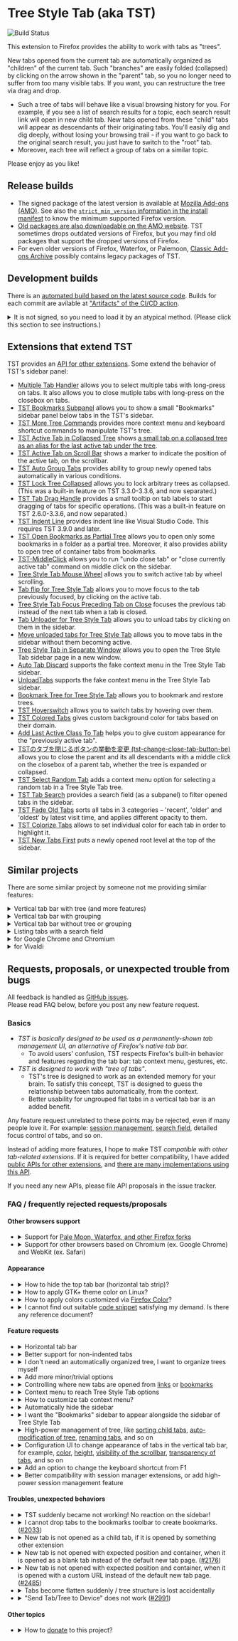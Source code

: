 # Tree Style Tab (aka TST)

![Build Status](https://github.com/piroor/treestyletab/actions/workflows/main.yml/badge.svg?branch=trunk)

This extension to Firefox provides the ability to work with tabs as "trees".

New tabs opened from the current tab are automatically organized as "children" of the current tab.
Such "branches" are easily folded (collapsed) by clicking on the arrow shown in the "parent" tab, so you no longer need to suffer from too many visible tabs.
If you want, you can restructure the tree via drag and drop.

 * Such a tree of tabs will behave like a visual browsing history for you.
   For example, if you see a list of search results for a topic, each search result link will open in new child tab.
   New tabs opened from these "child" tabs will appear as descendants of their originating tabs.
   You'll easily dig and dig deeply, without losing your browsing trail - if you want to go back to the original search result, you just have to switch to the "root" tab.
 * Moreover, each tree will reflect a group of tabs on a similar topic.

Please enjoy as you like!

## Release builds

* The signed package of the latest version is available at [Mozilla Add-ons (AMO)](https://addons.mozilla.org/firefox/addon/tree-style-tab/). See also the [`strict_min_version` information in the install manifest](https://github.com/piroor/treestyletab/blob/master/webextensions/manifest.json#L219) to know the minimum supported Firefox version.
* [Old packages are also downloadable on the AMO website](https://addons.mozilla.org/firefox/addon/tree-style-tab/versions/). TST sometimes drops outdated versions of Firefox, but you may find old packages that support the dropped versions of Firefox. 
* For even older versions of Firefox, Waterfox, or Palemoon, [Classic Add-ons Archive](https://github.com/JustOff/ca-archive) possibly contains legacy packages of TST.

## Development builds

There is an [automated build based on the latest source code](https://piro.sakura.ne.jp/xul/xpi/nightly/treestyletab-we.xpi).
Builds for each commit are avilable at ["Artifacts" of the CI/CD action](https://github.com/piroor/treestyletab/actions?query=workflow%3ACI%2FCD).

<details>
<p><summary>It is not signed, so you need to load it by an atypical method. (Please click this section to see instructions.)</summary></p>

There are two methods to try them in your environment:

* Go to `about:debugging` and click "Load Temporary Add-on" button, then choose the downloaded file. The development build will be loaded and active until you restart Firefox.
* If you want to try it as a regular addon instead of a temporary addon, you need to use [Nightly](https://www.mozilla.org/firefox/channel/desktop/) instead of the stable Firefox or Firefox beta. On Nightly, go to `about:config` and set `xpinstall.signatures.required` to `false`. Then you will be able to install such an unsigned addon.

Also, you can build a custom development build locally. For example, here are the steps to build an XPI on Ubuntu (native, or WSL on Windows 10):

```bash
$ sudo apt install git nodejs npm
$ git clone --recursive https://github.com/piroor/treestyletab.git
$ cd treestyletab/webextensions
$ make
```

Steps to build a specific revision (for example bb467286d58b3da90fd1b2e6ee8a8016e3377b97):

```
$ cd treestyletab/webextensions
$ git checkout bb467286d58b3da90fd1b2e6ee8a8016e3377b97
$ git submodule update
$ make
```

Then you will see new `.xpi` files in the current directory. You can install such a development build via `about:debugging`. Click the `Load Temporary Add-on` button and choose `treestyletab/manifest.json` or a built `.xpi` file.
</details>


## Extensions that extend TST

TST provides an [API for other extensions](https://github.com/piroor/treestyletab/wiki/API-for-other-addons).
Some extend the behavior of TST's sidebar panel:

 * [Multiple Tab Handler](https://addons.mozilla.org/firefox/addon/multiple-tab-handler/) allows you to select multiple tabs with long-press on tabs. It also allows you to close mutiple tabs with long-press on the closebox on tabs.
 * [TST Bookmarks Subpanel](https://addons.mozilla.org/firefox/addon/tst-bookmarks-subpanel/) allows you to show a small "Bookmarks" sidebar panel below tabs in the TST's sidebar.
 * [TST More Tree Commands](https://addons.mozilla.org/firefox/addon/tst-more-tree-commands/) provides more context menu and keyboard shortcut commands to manipulate TST's tree.
 * [TST Active Tab in Collapsed Tree](https://addons.mozilla.org/firefox/addon/tst-active-tab-in-collapsed-tr/) shows [a small tab on a collapsed tree as an alias for the last active tab under the tree](https://github.com/piroor/treestyletab/issues/2192).
 * [TST Active Tab on Scroll Bar](https://addons.mozilla.org/firefox/addon/tst-active-tab-on-scroll-bar/) shows a marker to indicate the position of the active tab, on the scrollbar.
 * [TST Auto Group Tabs](https://addons.mozilla.org/firefox/addon/tst-auto-group-tabs/) provides ability to group newly opened tabs automatically in various conditions.
 * [TST Lock Tree Collapsed](https://addons.mozilla.org/firefox/addon/tst-lock-tree-collapsed/) allows you to lock arbitrary trees as collapsed. (This was a built-in feature on TST 3.3.0-3.3.6, and now separated.)
 * [TST Tab Drag Handle](https://addons.mozilla.org/firefox/addon/tst-tab-drag-handle/) provides a small tooltip on tab labels to start dragging of tabs for specific operations. (This was a built-in feature on TST 2.6.0-3.3.6, and now separated.)
 * [TST Indent Line](https://addons.mozilla.org/firefox/addon/tst-indent-line/) provides indent line like Visual Studio Code. This requires TST 3.9.0 and later.
 * [TST Open Bookmarks as Partial Tree](https://addons.mozilla.org/firefox/addon/tst-open-bookmarks-as-partial-/) allows you to open only some bookmarks in a folder as a partial tree. Moreover, it also provides ability to open tree of container tabs from bookmarks.
 * [TST-MiddleClick](https://addons.mozilla.org/firefox/addon/tst-middleclick/) allows you to run "undo close tab" or "close currently active tab" command on middle click on the sidebar.
 * [Tree Style Tab Mouse Wheel](https://addons.mozilla.org/firefox/addon/tree-style-tab-mouse-wheel/) allows you to switch active tab by wheel scrolling.
 * [Tab flip for Tree Style Tab](https://addons.mozilla.org/firefox/addon/tab-flip-for-tree-style-tab/) allows you to move focus to the tab previously focused, by clicking on the active tab.
 * [Tree Style Tab Focus Preceding Tab on Close](https://addons.mozilla.org/firefox/addon/tst-focus-preceding-tab/) focuses the previous tab instead of the next tab when a tab is closed.
 * [Tab Unloader for Tree Style Tab](https://addons.mozilla.org/firefox/addon/tab-unload-for-tree-style-tab/) allows you to unload tabs by clicking on them in the sidebar.
 * [Move unloaded tabs for Tree Style Tab](https://addons.mozilla.org/firefox/addon/move-unloaded-tabs-for-tst/) allows you to move tabs in the sidebar without them becoming active.
 * [Tree Style Tab in Separate Window](https://addons.mozilla.org/firefox/addon/tst-in-separate-window/) allows you to open the Tree Style Tab sidebar page in a new window.
 * [Auto Tab Discard](https://addons.mozilla.org/firefox/addon/auto-tab-discard/) supports the fake context menu in the Tree Style Tab sidebar.
 * [UnloadTabs](https://addons.mozilla.org/firefox/addon/unload-tabs/) supports the fake context menu in the Tree Style Tab sidebar.
 * [Bookmark Tree for Tree Style Tab](https://addons.mozilla.org/firefox/addon/bookmark-tree-for-tst/) allows you to bookmark and restore trees.
 * [TST Hoverswitch](https://addons.mozilla.org/firefox/addon/tst-hoverswitch/) allows you to switch tabs by hovering over them.
 * [TST Colored Tabs](https://addons.mozilla.org/firefox/addon/tst-colored-tabs/) gives custom background color for tabs based on their domain.
 * [Add Last Active Class To Tab](https://addons.mozilla.org/firefox/addon/add-last-active-class-to-tab/) helps you to give custom appearance for the "previously active tab".
 * [TSTのタブを閉じるボタンの挙動を変更 (tst-change-close-tab-button-be)](https://addons.mozilla.org/firefox/addon/tst-change-close-tab-button-be/) allows you to close the parent and its all descendants with a middle click on the closebox of a parent tab, whether the tree is expanded or collapsed.
 * [TST Select Random Tab](https://addons.mozilla.org/firefox/addon/tst-select-random-tab/) adds a context menu option for selecting a random tab in a Tree Style Tab tree.
 * [TST Tab Search](https://addons.mozilla.org/firefox/addon/tst-search/) provides a search field (as a subpanel) to filter opened tabs in the sidebar.
 * [TST Fade Old Tabs](https://addons.mozilla.org/firefox/addon/tst-fade-old-tabs/) sorts all tabs in 3 categories – 'recent', 'older' and 'oldest' by latest visit time, and applies different opacity to them.
 * [TST Colorize Tabs](https://addons.mozilla.org/firefox/addon/tst-colorize-tabs/) allows to set individual color for each tab in order to highlight it.
 * [TST New Tabs First](https://addons.mozilla.org/firefox/addon/tst-new-tabs-first/) puts a newly opened root level at the top of the sidebar.


## Similar projects

There are some similar project by someone not me providing similar features:

<details id="similar-projects-vertical-tab-bar-with-tree"><summary>Vertical tab bar with tree (and more features)</summary>
  
  * [Tree Tabs](https://addons.mozilla.org/firefox/addon/tree-tabs/)
  * [Sidebery](https://addons.mozilla.org/firefox/addon/sidebery/)
  * [ftt](https://addons.mozilla.org/firefox/addon/ftt/)
  </details>
<details id="similar-projects-vertical-tab-bar-with-grouping"><summary>Vertical tab bar with grouping</summary>
  
  * [Container Tabs Sidebar](https://addons.mozilla.org/firefox/addon/container-tabs-sidebar/)
  * [Sidebar Tabs](https://addons.mozilla.org/firefox/addon/sidebartabs/)
  * [Tab Sidebar](https://addons.mozilla.org/firefox/addon/tab-sidebar-we/)
  </details>
<details id="similar-projects-vertical-tab-bar-without-tree-or-grouping"><summary>Vertical tab bar without tree or grouping</summary>
  
  * [Tab Center Reborn](https://addons.mozilla.org/firefox/addon/tabcenter-reborn/)
  * [Vertical Tabs Reloaded](https://addons.mozilla.org/firefox/addon/vertical-tabs-reloaded/)
  * [Vertigo Tabs](https://addons.mozilla.org/firefox/addon/vertigo-tabs/)
  * [Sidebar+](https://addons.mozilla.org/firefox/addon/sidebar_plus/)
  * [Tabs2List](https://addons.mozilla.org/firefox/addon/tabs-2-list/)
  </details>
<details id="similar-projects-listing-tabs-with-a-search-field"><summary>Listing tabs with a search field</summary>
  
  Some extensions provide a pop-up list of tabs with a search field that complements TST:
  
  * [Tab Manager v2](https://addons.mozilla.org/firefox/addon/tab-manager-v2)
  * [TabSearch](https://addons.mozilla.org/firefox/addon/tab_search/)
  * [Tabby - Window & Tab Manager](https://addons.mozilla.org/firefox/addon/tabby-window-tab-manager/)
  * [Tab Master 5000](https://addons.mozilla.org/firefox/addon/tab-master-5000/)
  * [Power Tabs](https://addons.mozilla.org/firefox/addon/power-tabs/)
  * [Tabs2List](https://addons.mozilla.org/firefox/addon/tabs-2-list/): provides not only sidebar panel but a toolbar button with a popup panel also. It has an option to show a search field in the panel by default.
  </details>
<details id="similar-projects-for-google-chrome-and-chromium"><summary>for Google Chrome and Chromium</summary>
  
  * [Sidewise Tree Style Tabs](https://chrome.google.com/webstore/detail/sidewise-tree-style-tabs/biiammgklaefagjclmnlialkmaemifgo)
  * [Tabs Outliner](https://chrome.google.com/webstore/detail/tabs-outliner/eggkanocgddhmamlbiijnphhppkpkmkl)
  * [Treely: Tree Style Tab Manager](https://chrome.google.com/webstore/detail/treely-tree-style-tab-man/hbledhepdppepjnbnohiepcpcnphimdj)
  * [Tree Style Tab](https://chrome.google.com/webstore/detail/tree-style-tab/oicakdoenlelpjnkoljnaakdofplkgnd)
  </details>
<details id="similar-projects-for-vivaldi"><summary>for Vivaldi</summary>
  
  * [Tree Tabs](https://drive.google.com/drive/folders/0B3jXQpRtOfvSdkN4RW5XN2tOc3c)
  </details>


## Requests, proposals, or unexpected trouble from bugs

All feedback is handled as [GitHub issues](https://github.com/piroor/treestyletab/issues).  
Please read FAQ below, before you post any new feature request.

### Basics

 * *TST is basically designed to be used as a permanently-shown tab management UI, an alternative of Firefox's native tab bar.*
   * To avoid users' confusion, TST respects Firefox's built-in behavior and features regarding the tab bar: tab context menu, gestures, etc.
 * *TST is designed to work with "tree of tabs"*.
   * TST's tree is designed to work as an extended memory for your brain. To satisfy this concept, TST is designed to guess the relationship between tabs automatically, from the context.
   * Better usability for ungrouped flat tabs in a vertical tab bar is an added benefit.

Any feature request unrelated to these points may be rejected, even if many people love it.
For example: [session management](https://addons.mozilla.org/firefox/addon/tab-session-manager/), [search field](https://addons.mozilla.org/firefox/addon/tab_search/), detailed focus control of tabs, and so on.

Instead of adding more features, I hope to make TST *compatible with other tab-related extensions*.
If it is required for better compatibility, I have added [public APIs for other extensions](https://github.com/piroor/treestyletab/wiki/API-for-other-addons), and [there are many implementations using this API](#addons-extend-tst).

If you need any new APIs, please file API proposals in the issue tracker.

### FAQ / frequently rejected requests/proposals

#### Other browsers support

* <details id="other-browsers-support-support-for-pale-moon-waterfox-and-other-firefox-forks"><summary>Support for <a href="https://github.com/piroor/treestyletab/issues/1043">Pale Moon, Waterfox, and other Firefox forks</a></summary>
  
  Please use [a forked version of TST for Pale Moon](https://github.com/oinkin/treestyletab) instead.
  TST is designed for latest release of Mozilla Firefox (*Please see also the [`strict_min_version` information in the install manifest](https://github.com/piroor/treestyletab/blob/master/webextensions/manifest.json#L203) to know the minimum supported Firefox version)<!-- and Mozilla Firefox ESR-->, and other applications forked from Firefox are not supported.
  
  "Waterfox Current" looks based on Firefox ESR68 and you can install TST 2.0 and later to it.
  However "Waterfox Classic" based on Firefox 56 is never supported.
  </details>
* <details id="other-browsers-support-support-for-other-browsers-based-on-chromium-ex-google-chrome-and-weblit-ex-safari"><summary>Support for other browsers based on Chromium (ex. Google Chrome) and WebKit (ex. Safari)</a></summary>
  
  TST can't be ported to other browsers because [it depends on some Firefox specific APIs like `sidebar`](https://github.com/piroor/treestyletab/issues/2801#issuecomment-768584534), so it needs to be re-implemented completely.
  Sorry, but I won't re-implement TST as an extension for other browsers by myself because I use Firefox.
  (But [there are some alternatives developed by others](#similar-projects).)
  </details>

#### Appearance

* <details id="appearance-how-to-hide-the-top-tab-bar-horizontal-tab-strip"><summary>How to hide the top tab bar (horizontal tab strip)?</summary>
  
  As a workaround, you can [create a `userChrome.css` file.](https://github.com/piroor/treestyletab/wiki/Code-snippets-for-custom-style-rules#for-userchromecss)
  But please remind that I - the original author of TST - never recommend such an usage, because TST doesn't cover full features of the native tabs due to restrictions of WebExtensions API so *some tab features become inaccessible*, and I also believe that TST is not enough stable to replace Firefox's tab bar completely.
  Thus I usually use TST together with horizontal tab bar for safety.
  
  If I hid the tab bar on my environment in my daily use, I might maintain the userChrome.css hack by myself, but actually I don't do that.
  So guidance to hide the tab bar need to be maintained by people who really use.
  I think it is a nightmare for regular people who don't know how to research and find out solutions with debugger.
  I intentionally don't describe details how to hide the horizontal tab bar, to save people from critical troubles.
  
  I say again, I don't recommend you to hide the horizontal tab bar if you cannot write any suitable userChrome.css hack by yourself.
  I have no motivation to investigate how to hide the horizontal tab bar, because I'll never do that and it may lead people to troubles.
  </details>
* <details id="appearance-how-to-apply-gtk-theme-color-on-linux"><summary>How to apply GTK+ theme color on Linux?</summary>
  
  Due to restrictions within Firefox, TST can not apply GTK+ theme color to its appearance by default. If you want TST's UI with colors to match other parts of Firefox, you need to configure your environemnt, Firefox and TST as:
  
  * Set and export an environment variable `GTK_THEME` in your `.profile` or somewhere like: `export GTK_THEME=<Your theme name like Arc-Dark>` (I don't know why but [CSS system colors on Firefox won't respect GTK's theme colors, if this environemnt variable is missing](https://github.com/piroor/treestyletab/issues/2969).)
  * Firefox's about:config
    * *`widget.content.allow-gtk-dark-theme`=`true` (not default)*
    * `widget.content.gtk-theme-override`=unset (default)
  * TST's options (pattern 1, using "Proton" theme)
    * "Appearance" => "Theme" => "Proton" (default)
    * "Development" => "Color scheme" => "System Color" (default)
  * TST's options (pattern 1b, using "Photon" theme)
    * "Appearance" => "Theme" => "Photon" (default)
    * *"Advanced" => "Extra style rules..." => [paste these lines](https://github.com/piroor/treestyletab/blob/5a8569c22feeaedeecde623a86832db7bc0419a2/webextensions/sidebar/styles/photon/photon.css#L49-L76) (not default)*
    * "Development" => "Color scheme" => "System Color" (default)
  * TST's options (pattern 2, using less extra style rules)
    * *"Appearance" => "Theme" => "High Contrast" (not default)*
    * "Advanced" => "Extra style rules..." => no active style rule (default)
    * "Development" => "Color scheme" => "System Color" (default)
  
  For more details, please see also [the discussions in the issue #2667](https://github.com/piroor/treestyletab/issues/2667).
  </details>
* <details id="appearance-how-to-apply-colors-customized-via-firefox-color"><summary>How to apply colors customized via <a href="https://color.firefox.com/">Firefox Color</a>?</summary>
  
  In short, there is a workaround:
  
  1. Go to TST's options.
  2. Choose "Development" => "Color scheme" => "Photon".
  3. Add a [CSS declaration applying Firefox's native tab colors](https://github.com/piroor/treestyletab/wiki/Code-snippets-for-custom-style-rules#apply-tab-colors-exactly-same-to-firefoxs-native-2780) to "Advanced" => "Extra style rules for contents provided by Tree Style Tab".
  
  For more detailed background, please see also [my comment in the issue #2780](https://github.com/piroor/treestyletab/issues/2780#issuecomment-746043627).
  </details>
* <details id="appearance-i-cannot-find-out-suitable-code-snippet-satisfying-my-demand-is-there-any-reference-document"><summary>I cannot find out suitable <a href="https://github.com/piroor/treestyletab/wiki/Code-snippets-for-custom-style-rules">code snippet</a> satisfying my demand. Is there any reference document?</summary>
  
  Sadly there is no stable reference document due to unstableness of TST's DOM structure. The [code snippets](https://github.com/piroor/treestyletab/wiki/Code-snippets-for-custom-style-rules) are just examples for the time they were written, and they may be broken by changes on TST itself, thus they need to be updated by users through [investigation with the debugger](https://github.com/piroor/treestyletab/wiki/How-to-inspect-tree-of-tabs#how-to-inspect-the-sidebar).
  </details>

#### Feature requests

* <details id="feature-requests-horizontal-tab-bar"><summary>Horizontal tab bar</summary>
  
  It is not possible for Tree Style Tab to support horizontal tabs. 
  TST 2.0 and later is implemented as a Firefox sidebar, there is no chance to provide a horizontal version of the extension.
  </details>
* <details id="feature-requests-better-support-for-non-indented-tabs"><summary>Better support for non-indented tabs</summary>
  
  This is beyond the scope of "Tree" Style Tab.
  There exist [complementary extensions that can provide vertical tabs without a tree](#similar-projects).
  </details>
* <details id="feature-requests-i-dont-need-an-automatically-organized-tree-i-want-to-organize-trees-myself"><summary>I don't need an automatically organized tree, I want to organize trees myself</summary>
  
  You can switch off this behavior:
  
  1. Go to TST's configuration.
  2. "Development" section.
  3. Expand the section "All Configs". Then all internal configurations are listed.
  4. Clear the ☐ `autoAttach` checkbox.
  5. Clear the ☐ `syncParentTabAndOpenerTab` checkbox.
  
  With those preferences unset, TST will no longer automatically attach new tabs to a tree.
  
  To select multiple tabs, for drag-and-drop: <kbd>Shift</kbd>/<kbd>Ctrl</kbd>-click. [Multiple Tab Handler](https://addons.mozilla.org/firefox/addon/multiple-tab-handler/) has additional features.
  </details>
* <details id="feature-requests-add-more-minor-trivial-options"><summary>Add more minor/trivial options</summary>
  
  Please see the [list of helper extensions](#addons-that-extend-tst).
  For the appearance of tabs in the sidebar, [custom user styles](https://github.com/piroor/treestyletab/wiki/Code-snippets-for-custom-style-rules) may help.
  
  The variety of configurations for TST will not increase infinitely.
  Instead, I hope to reduce the variety.
  High customizability is out of scope.
  I want to limit options to those that are truly essential.
  Too many options would kill this project, because they would cloud the main concept of TST and would attract people who don't share my core vision.
  
  Here is a list of policies about accepting or rejecting new option requests:
  
  * If Firefox has the option, TST also should provide similar option to emulate it. (ex. `browser.tabs.closeTabByDblclick` emulation, `browser.tabs.selectOwnerOnClose` emulation, warnings for closing multiple tabs, style switch for leftside/rightside sidebar)
  * If TST imitates Firefox's UI and Firefox doesn't provide any options to control them, TST basically don't provide options for them. (ex. visibility options for imitated context menu commands)
  * If it is essential for accessibility, TST should provide the option. (ex. text direction option, animation effects, "High Contrast" theme, color switch for the toolbar button icon)
  * If it is impossible to be done via simple CSS tricks, TST should provide the option. (ex. unfaviconizing of pinned tabs, positioning options for new tabs, drag-and-drop behavior)
  * If it is already available during combination with another extension, TST don't provide options for them. (ex. coloring of tabs, suspending of tabs, detailed control of tab focus)
  
  Please remind that some existing options may violate these policies due to historical reasons.
  </details>
* <details id="feature-requests-controlling-where-new-tabs-are-opened-from-links-or-bookmarks"><summary>Controlling where new tabs are opened from <a href="https://github.com/piroor/treestyletab/issues/1052">links</a> or <a href="https://github.com/piroor/treestyletab/issues/263">bookmarks</a></summary>
  
  Available with TST 3.7.0 and later, as an expert option: "Tabs from any other trigger" under the "New Tabs Behavior" section.
  [We cannot control the behavior for each detailed case, due to limitations of the WebExtensions API.](https://github.com/piroor/treestyletab/issues/2391#issuecomment-542302281)
  </details>
* <details id="feature-requests-context-menu-to-reach-tree-style-tab-options"><summary>Context menu to reach Tree Style Tab options</summary>
  
  If you use the TST toolbar button, you can open the options page directly from the context menu of the button. 
  Globally, Firefox provides a "Manage Extension" command in the context menus of toolbar buttons that are provided by extensions. 
  TST provides additional commands, such as the options dialog at the menu for a shortcut.
  
  I'm against providing a command such as "TST Options" in the tab context menu, for these reasons:
  
  * The command is fundamentally unrelated to the context: "what command do you want to invoke for the tab?"
  * If you need to change options too frequently during daily use, something is wrong. For example, failure of auto-detection of TST for your action's context. Instead of working around, I believe that such problems should be fixed through improved auto-detection by TST.
  
  If you do frequently open TST options, you can bookmark this address: `ext+treestyletab:options` – your bookmark will open the options page in a tab.
  </details>
* <details id="feature-requests-how-to-customize-tab-context-menu"><summary>How to customize tab context menu?</summary>
  
  You can do this with `userChrome.css`. There's advice for [activation of `userChrome.css`](https://github.com/piroor/treestyletab/wiki/Code-snippets-for-custom-style-rules#for-userchromecss) and [style rules to hide specific context menu items](https://github.com/piroor/treestyletab/wiki/Code-snippets-for-custom-style-rules#hide-context-menu-items-in-the-sidebar-2116).
  
  I have no plan to add a configuration UI for items that are native to the tab context menu of Firefox.
  [Here are some comments describing my reasons for this decision.](https://github.com/piroor/treestyletab/issues/2658)
  ([There is another FAQ topic, please see it also.](#feature-requests-add-more-minor-trivial-options))
  </details>
* <details id="feature-requests-automatically-hide-the-sidebar"><summary>Automatically hide the sidebar</summary>
  
  Due to limitations of the WebExtensions API, this is impossible.
  There exists [a workaround with userChrome.css](https://github.com/piroor/treestyletab/wiki/Code-snippets-for-custom-style-rules#auto-showhide-sidebar-by-mouseover-hover).
  
  The WebExtensions API allows us to toggle visibility of the sidebar with [keyboard shortcuts](https://developer.mozilla.org/en-US/docs/Mozilla/Add-ons/WebExtensions/manifest.json/commands#Key_combinations) and the toolbar button.
  Other arbitrary timings are disallowed, including `mouseover` and long-press of a key.
  </details>
* <details id="feature-requests-i-want-the-bookmarks-sidebar-to-appear-alongside-the-sidebar-of-tree-style-tab"><summary>I want the "Bookmarks" sidebar to appear alongside the sidebar of Tree Style Tab</summary>
  
  This is currently impossible due to Mozilla bug [1328776 - Provide ability to show multiple sidebar contents parallelly)](https://bugzilla.mozilla.org/show_bug.cgi?id=1328776). Workarounds include:
  
  * [TST Bookmarks Subpanel](https://addons.mozilla.org/firefox/addon/tst-bookmarks-subpanel/), which places a collapsible "Bookmarks" panel below Tree Style Tabs.
  * [Aggregate Tabs to Main Window](https://addons.mozilla.org/firefox/addon/aggregate-tabs-to-main-window/), through which multiple windows can help your workflow – "one window for a sidebar", "another window for browsing tabs". You can treat such windows as virtual multiple sidebars.
  </details>
* <details id="feature-requests-high-power-management-of-tree-like-sorting-child-tabs-auto-modification-of-tree-renaming-tabs-and-so-on"><summary>High-power management of tree, like <a href="https://github.com/piroor/treestyletab/issues/94">sorting child tabs</a>, <a href="https://github.com/piroor/treestyletab/issues/509">auto-modification of tree</a>, <a href="https://github.com/piroor/treestyletab/issues/794">renaming tabs</a>, and so on</summary>
  
  Please see the [list of helper extensions](#addons-that-extend-tst).
  [TST More Tree Commands](https://addons.mozilla.org/firefox/addon/tst-more-tree-commands/)'s [issue tracker](https://github.com/piroor/tst-more-tree-commands/issues) may be a good place to track your request.
  
  Please note that "useful" features won't be implemented to TST itself as a built-in feature.
  ([There is another FAQ topic, please see it also.](#feature-requests-add-more-minor-trivial-options))
  
  I believe that generally "tree of tabs should be a visualized history of web browsing", because they are built on relations where you came from.
  Possibly such a tree is facially chaotic, but it just mirrors your actual footmarks, so you'll easily find out where is the target tab based on a map in your mind. Moreover, those relations themselves may let you recall forgotten idea you thought while you were browsing those tabs.
  
  On the other hand, sorted tabs based on URLs or something will be beautiful - but that's all.
  Such sorted tabs won't help me - I'm very forgetful.
  In other words, I just need something which memorizes my chaotic mind as-is.
  
  By the way, my another addon [Multiple Tab Handler](https://addons.mozilla.org/firefox/addon/multiple-tab-handler/) will help you if you frequently modify tree by drag and drop.
  It provides ability to select multiple tabs by Ctrl-Click or Shift-Click and you can drag selected tabs at once.
  </details>
* <details id="feature-requests-configuration-ui-to-change-appearance-of-tabs-in-the-vertical-tab-bar-for-example-color-height-visibility-of-the-scrollbar-transparency-of-tabs-and-so-on"><summary>Configuration UI to change appearance of tabs in the vertical tab bar, for example, <a href="https://github.com/piroor/treestyletab/issues/539">color</a>, <a href="https://github.com/piroor/treestyletab/issues/236">height</a>, <a href="https://github.com/piroor/treestyletab/issues/514">visibility of the scrollbar</a>, <a href="https://github.com/piroor/treestyletab/issues/651">transparency of tabs</a>, and so on</summary>
  
  There is a plan to implement an input field to write custom CSS rules, so it will work like as `userChrome.css`.
  See the [code snippets](https://github.com/piroor/treestyletab/wiki/Code-snippets-for-custom-style-rules) and [details of inspection for the sidebar contents](https://github.com/piroor/treestyletab/issues/1725#issuecomment-359856516).
  </details>
* <details id="feature-requests-add-an-option-to-change-the-keyboard-shortcut-from-f1"><summary>Add an option to change the keyboard shortcut from F1</summary>
  
  [Firefox itself provides the feature.](https://support.mozilla.org/en-US/kb/manage-extension-shortcuts-firefox)
  </details>
* <details id="feature-requests-better-compatibility-with-session-manager-extensions-or-add-high-power-session-management-feature"><summary>Better compatibility with session manager extensions, or add high-power session management feature</summary>
  
  TST should work well with any other session manager extension together, if it respects [`openerTabId` of `tabs.Tab`](https://developer.mozilla.org/en-US/docs/Mozilla/Add-ons/WebExtensions/API/tabs/Tab).
  [Tab Session Manager (aka TSM)](https://addons.mozilla.org/firefox/addon/tab-session-manager/) is one of examples.
  (Moreover, TST also provides an [API to open tabs with structure more safely](https://github.com/piroor/treestyletab/wiki/API-for-other-addons#open-new-tab-bypassing-tsts-tab-control-behavior).
  TST and the session manager extension will work together more smoothly, if it opens tabs via the API.)
  
  In other words, TST can't collaborate with any other extension if it does not give `openerTabId` as a hint to construct trees.
  On such cases it is required to improve the other collaborator extension itself.
  Sadly [it beyonds my power and needs a cooperation by the extension's author](https://github.com/piroor/treestyletab/issues/2914).
  
  As a workaround, you can use TST's bookmarking feature to save trees of tabs.
  Select tabs (via Ctrl-click or Shift-click on tabs in the sidebar) and choose "Bookmark Tabs..." from the context menu, then TST creates a bookmark folder and bookmarks under the folder from selected tabs.
  After that please right-click on the bookmark folder and choose "Open All as a Tree", then you'll get tabs with restored tree structure.
  </details>

#### Troubles, unexpected behaviors

* <details id="feature-requests-tst-suddenly-become-not-working-no-reaction-on-the-sidebar"><summary>TST suddenly became not working! No reaction on the sidebar!</summary>
  
  1. Please try closing the sidebar and reopen it again, to reload the sidebar presentation module of TST.
     TST may work again if the trouble is due to a disconnection between TST's internal modules.
  2. If reopening the sidebar doesn't solve the problem, try disabling and re-enabling TST on the add-ons manager, to reload TST completely.
     TST may work again if the trouble is due to something broken internal status of TST itself.
  3. If both reopening and reloading don't solve the problem, restart Firefox please.
     If the trouble is due to something problems happening in a deeply low layer, we cannot recover the normal status without restarting of Firefox.
* <details id="feature-requests-i-cannot-drop-tabs-to-the-bookmarks-toolbar-to-create-bookmarks-2033"><summary>I cannot drop tabs to the bookmarks toolbar to create bookmarks. (<a href="https://github.com/piroor/treestyletab/issues/2033">#2033</a>)</summary>
  
  In short: shift-dragging of tabs will allow you to drop tabs to the bookmarks toolbar. Otherwise [TST Bookmarks Subpanel](https://addons.mozilla.org/firefox/addon/tst-bookmarks-subpanel/) possibly helps you.
  
  From [a change introduced at the bug 1453153 (affects on Firefox 63 and later)](https://bugzilla.mozilla.org/show_bug.cgi?id=1453153), now Firefox doesn't allow extensions to provide ability to do "creating bookmarks (or links) by drag and drop of tabs" and "detach a tab to a new window by dropping it outside of the window" in same time - those functionailities are quite exclusive.
(For more technical details, see [my comment at the issue #2033](https://github.com/piroor/treestyletab/issues/2033#issuecomment-422157577).)
  
  Thus, now TST provides two different effects to gestures:
  
  * Dragging tabs to out of the tab bar: detach dropped tabs to a new window. You cannot drop tabs to the bookmark toolbar.
  * Shift-dragging tabs to out of the tab bar: create links to the desktop from dropped tabs. You can drop tabs to the bookmark toolbar to create bookmarks.
  
  You can switch these behaviors.
  Please go to the "Drag and Drop" section of TST's options page.
  (By the way, [TST Bookmarks Subpanel](https://addons.mozilla.org/firefox/addon/tst-bookmarks-subpanel/)'s small Bookmarks panel always accept drag and drop of TST's tree without such modifier keys.)
  
  For more preference, you can use a [small drag handles](https://addons.mozilla.org/firefox/addon/tst-tab-drag-handle/) with a helper addon: they will appear when the cursor is hovering on left edge (or right edge for inverted appearance) of a tab for a while.
  You can start dragging of the tab from one of handles, with specified effect for each without any modifier key.
  </details>
* <details id="feature-requests-new-tab-is-not-opened-as-a-child-tab-if-it-is-opened-by-something-another-extension"><summary>New tab is not opened as a child tab, if it is opened by something other extension</summary>
  
  TST should work well with any other extension together, if it respects [`openerTabId` of `tabs.Tab`](https://developer.mozilla.org/en-US/docs/Mozilla/Add-ons/WebExtensions/API/tabs/Tab).
  Tabs opened with the information will automatically organized as children of the opener tab, by TST.
  
  In other words, TST can't collaborate with any other extension if it does not give `openerTabId` as a hint to construct trees.
  On such cases it is required to improve the other collaborator extension itself.
  Sadly it beyonds my power and needs a cooperation by the extension's author.
  </details>
* <details id="feature-requests-new-tab-is-not-opened-with-expected-position-and-container-when-it-is-opened-as-a-blank-tab-instead-of-the-default-new-tab-page-2176"><summary>New tab is not opened with expected position and container, when it is opened as a blank tab instead of the default new tab page. (<a href="https://github.com/piroor/treestyletab/issues/2176#issuecomment-714853450">#2176</a>)</summary>
  
  This is a known issue and hard (or impossible) to be fixed on TST, due to restrictions of WebExtensions API.
  TST cannot detect "a new blank tab is intentionally opened by the user with the keyboard shortcut Ctrl-T", because all new tabs are initially opened with the `about:blank` URL even if you open a new tab from a link.
  Sadly there is no more hint to detect the context how a new tab is opened by you.
  
  For a workaround, you can define a custom shortcut to open a new blank tab with TST's settings: assigning something shortcut for the command "Open a new tab: Child Tab" at the add-ons manager.
  Go to `about:addons` => click the gear button => "Manage Extension Shortcuts" => "Tree Style Tab" => "Show 40 More" => "Open a new tab: Child Tab" => set something shortcut like Ctrl+Alt+T, then you'll get a child tab as expected with the shortcut instead of the default Ctrl-T.
  </details>
* <details id="feature-requests-new-tab-is-not-opened-with-expected-position-and-container-when-it-is-opened-with-a-custom-url-instead-of-the-default-new-tab-page-2485"><summary>New tab is not opened with expected position and container, when it is opened with a custom URL instead of the default new tab page. (<a href="https://github.com/piroor/treestyletab/issues/2485#issuecomment-719673532">#2485</a>)</summary>
  
  You need to change the TST's option `New Tabs Behavior` => `Basic control for New Blank Tab` => `Guess a newly opened tab as opened by "New Blank Tab" action, when it is opened with the URL` to detect new tabs opened with any custom URL.
  It is `about:newtab` by default for Firefox's native new tabs.

  * If you use any addon providing a fixed custom new tab page (ex. [Momentum](https://addons.mozilla.org/firefox/addon/momentumdash/)), open a new tab and show the developer tool with the keyboard shortcut `Ctrl-Shift-K`, then type `location.href` in the console. You'll see the actual URL of the new tab page like `moz-extension://XXXXXXXX-XXXX-XXXX-XXXX-XXXXXXXXXXXX/dashboard.html`.
    The UUID part is random due to security reasons.
  * If you use [New Tab Override](https://addons.mozilla.org/firefox/addon/new-tab-override/) to set a custom URL for new tabs, you cannot get the actual internal URL of new tabs with the method above, because it is immediately redirected.
    It is `moz-extension://XXXXXXXX-XXXX-XXXX-XXXX-XXXXXXXXXXXX/html/newtab.html`, the UUID part can be found at `about:debugging#/runtime/this-firefox` => `Extensions` => `New Tab Override` => `Internal UUID`.
  </details>
* <details id="feature-requests-tabs-become-flatten-suddenly-tree-strucutre-is-lost-accidentally"><summary>Tabs become flatten suddenly / tree structure is lost accidentally</summary>
  
  Such a problem may happen sometimes regardless I'm continuously struggling to solve them. Sadly on most cases there is no way to get back lost tree structure. (Sometimes, closing the window and restoring it via Ctrl-Shift-N may restore the window with correct tree structure, but it is effective only on very limited cases.)
  There are some workarounds to save your tree of tabs before you encounter such a situation:

  * [Tab Session Manager](https://addons.mozilla.org/firefox/addon/tab-session-manager/) supports saving sessions with tree information. Please remind that you need to activate compatibility option manually.
  * TST allows you to take a snapshot of tabs tree to a bookmark folder. Select all tabs (via shift-click, ctrl-click, or "Select All Tabs"), and bookmark selected tabs via the "Bookmark Tabs..." command in tabs context menu on the sidebar panel. Created bookmarks will have `>` marks in their title, it means their tree level. Right click on the bookmark folder and choose the command "Open All as a Tree", then TST will open tabs from the bookmark folder with tree structure constructed from the `>` marks of their title.
  </details>
* <details id="feature-requests-send-tab-tree-to-device-does-not-work"><summary>"Send Tab/Tree to Device" does not work (<a href="https://github.com/piroor/treestyletab/issues/2991">#2991</a>)</summary>
  
  In short: it is inavoidable problem. You need to use the feature very carefully due to unavoidable restrictions.
  
  * Firefox does not allow addons to access Firefox Sync features like "send tab to device" directly. Such an API proposal was already rejected. See also: [1417183 - Provide a web extensions API-based way to send pages between devices](https://bugzilla.mozilla.org/show_bug.cgi?id=1417183) (_WONTFIX_)
  * Instead, [storage.sync](https://developer.mozilla.org/en-US/docs/Mozilla/Add-ons/WebExtensions/API/storage/sync) API is the only one method for addons to share user data across devices.
  * Thus TST **simulates** Firefox's "send tab to device" feature based on storage.sync API. **The simulated feature does not work same as Firefox's native one due to various restrictions.**
    * TST tries to suggest device name from available information, but it may have less identifiability because Firefox does not allow addons to get native device name. Thus **you need to give enough identifiable name manually**.
    * storage.sync has **no guarantee that written data is synchronize immediately**. Even if you change device name from TST options or choose the "send tab/tree to device" command, you may need to wait until Firefox synchronize storage.sync data. Sadly we don't know when it happens.
    * So, if you need to send or receive tabs via TST's "send tab/tree" command immediately, you'll need to run "sync now" command of Firefox itself on **both** sender and receiver Firefoxes after you ran the "send tab/tree" command.
    * **You cannot send tabs from Firefox Desktop to Firefox Mobile via TST's tab context menu**. You need to install TST to both sender and receiver Firefoxes, but TST is not available on Firefox Mobile.
   
  To avoid those restrictions I always use both horizontal and vertical tab bars together. I ordinary use Firefox's native "Send Tab to Device" command instead of TST's one. This is one of reasons why I don't recommend to hide the horizontal tab bar.
  </details>

#### Other topics

* <details id="other-topics-how-to-donate-to-this-project"><summary>How to <a href="https://github.com/piroor/treestyletab/issues/761">donate</a> to this project?</summary>
  
  Thanks, but sorry, I have no plans to accept any dontations for these reasons:
  
  * The biggest reason is: because I want to keep me as the prime user of this project.
    I want to keep having a privilege to say "no" about requests that do not match my vision.
    My hands are already full with maintenance of Tree Style Tab for my use case.
    (Of course I know that donation is not payment, but I'm afraid that I would think about voices from people who did donation more seriously and it would unconsciously conflict with my policies.)
  * Also, I'm afraid of [social undermining](https://en.wikipedia.org/wiki/Social_undermining).
  * I'm an employee of the [ClearCode Inc.](https://www.clear-code.com/)
    My employer allows me to develop my extensions during business hours, because my job is technical support to customers (enterprise users of Firefox and Thunderbird) and the development increases my skills with Firefox and Thunderbird.
    In other words, my addon projects already have monetary support enoughly.
    Stagnation of my addon projects are mostly caused from technical reasons or lowering of motivation, not monetary reasons.
  
  Any other contribution to this project is welcome - translation, debugging, triaging of issues, and more.
  If you have fixed a bug you met, please send a pull request - I'll merge it.
  If you have different plans about TST, please fork this project freely for your purpose, if needed.
  </details>
